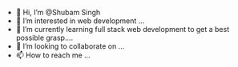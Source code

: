 - 👋 Hi, I’m @Shubam Singh
- 👀 I’m interested in web development ...
- 🌱 I’m currently learning full stack web development to get a best possible grasp....
- 💞️ I’m looking to collaborate on ...
- 📫 How to reach me ...

<!---
Ladoo1708/Ladoo1708 is a ✨ special ✨ repository because its `README.md` (this file) appears on your GitHub profile.
You can click the Preview link to take a look at your changes.
--->
